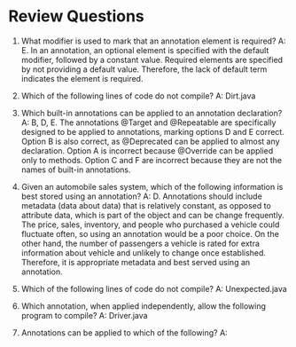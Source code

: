 # Review Questions

1. What modifier is used to mark that an annotation element is required?
A: E. In an annotation, an optional element is specified with the default modifier, followed by a constant value. 
Required elements are specified by not providing a default value. Therefore, the lack of default term indicates the 
element is required.

2. Which of the following lines of code do not compile?
A: Dirt.java

3. Which built-in annotations can be applied to an annotation declaration?
A: B, D, E. The annotations @Target and @Repeatable are specifically designed to be applied to annotations, marking
options D and E correct. Option B is also correct, as @Deprecated can be applied to almost any declaration. Option A is
incorrect because @Override can be applied only to methods. Option C and F are incorrect because they are not the names
of built-in annotations.

4. Given an automobile sales system, which of the following information is best stored using an annotation?
A: D. Annotations should include metadata (data about data) that is relatively constant, as opposed to attribute data,
which is part of the object and can be change frequently. The price, sales, inventory, and people who purchased a vehicle
could fluctuate often, so using an annotation would be a poor choice. On the other hand, the number of passengers a
vehicle is rated for extra information about vehicle and unlikely to change once established. Therefore, it is appropriate
metadata and best served using an annotation.

5. Which of the following lines of code do not compile?
A: Unexpected.java

6. Which annotation, when applied independently, allow the following program to compile?
A: Driver.java

7. Annotations can be applied to which of the following?
A:

